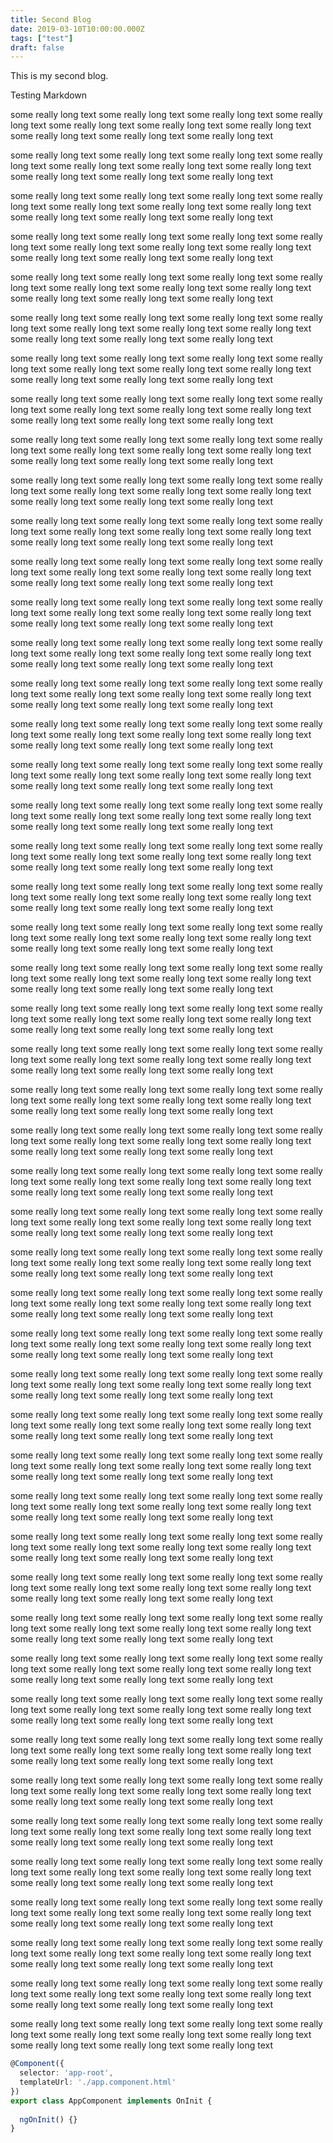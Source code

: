 ```yaml
---
title: Second Blog
date: 2019-03-10T10:00:00.000Z
tags: ["test"]
draft: false
---
```



This is my second blog.

Testing Markdown

some really long text some really long text some really long text some really long text some really long text some really long text some really long text some really long text some really long text some really long text

some really long text some really long text some really long text some really long text some really long text some really long text some really long text some really long text some really long text some really long text

some really long text some really long text some really long text some really long text some really long text some really long text some really long text some really long text some really long text some really long text

some really long text some really long text some really long text some really long text some really long text some really long text some really long text some really long text some really long text some really long text

some really long text some really long text some really long text some really long text some really long text some really long text some really long text some really long text some really long text some really long text

some really long text some really long text some really long text some really long text some really long text some really long text some really long text some really long text some really long text some really long text

some really long text some really long text some really long text some really long text some really long text some really long text some really long text some really long text some really long text some really long text

some really long text some really long text some really long text some really long text some really long text some really long text some really long text some really long text some really long text some really long text

some really long text some really long text some really long text some really long text some really long text some really long text some really long text some really long text some really long text some really long text

some really long text some really long text some really long text some really long text some really long text some really long text some really long text some really long text some really long text some really long text

some really long text some really long text some really long text some really long text some really long text some really long text some really long text some really long text some really long text some really long text

some really long text some really long text some really long text some really long text some really long text some really long text some really long text some really long text some really long text some really long text

some really long text some really long text some really long text some really long text some really long text some really long text some really long text some really long text some really long text some really long text

some really long text some really long text some really long text some really long text some really long text some really long text some really long text some really long text some really long text some really long text

some really long text some really long text some really long text some really long text some really long text some really long text some really long text some really long text some really long text some really long text

some really long text some really long text some really long text some really long text some really long text some really long text some really long text some really long text some really long text some really long text

some really long text some really long text some really long text some really long text some really long text some really long text some really long text some really long text some really long text some really long text

some really long text some really long text some really long text some really long text some really long text some really long text some really long text some really long text some really long text some really long text

some really long text some really long text some really long text some really long text some really long text some really long text some really long text some really long text some really long text some really long text

some really long text some really long text some really long text some really long text some really long text some really long text some really long text some really long text some really long text some really long text

some really long text some really long text some really long text some really long text some really long text some really long text some really long text some really long text some really long text some really long text

some really long text some really long text some really long text some really long text some really long text some really long text some really long text some really long text some really long text some really long text

some really long text some really long text some really long text some really long text some really long text some really long text some really long text some really long text some really long text some really long text

some really long text some really long text some really long text some really long text some really long text some really long text some really long text some really long text some really long text some really long text

some really long text some really long text some really long text some really long text some really long text some really long text some really long text some really long text some really long text some really long text

some really long text some really long text some really long text some really long text some really long text some really long text some really long text some really long text some really long text some really long text

some really long text some really long text some really long text some really long text some really long text some really long text some really long text some really long text some really long text some really long text

some really long text some really long text some really long text some really long text some really long text some really long text some really long text some really long text some really long text some really long text

some really long text some really long text some really long text some really long text some really long text some really long text some really long text some really long text some really long text some really long text

some really long text some really long text some really long text some really long text some really long text some really long text some really long text some really long text some really long text some really long text

some really long text some really long text some really long text some really long text some really long text some really long text some really long text some really long text some really long text some really long text

some really long text some really long text some really long text some really long text some really long text some really long text some really long text some really long text some really long text some really long text

some really long text some really long text some really long text some really long text some really long text some really long text some really long text some really long text some really long text some really long text

some really long text some really long text some really long text some really long text some really long text some really long text some really long text some really long text some really long text some really long text

some really long text some really long text some really long text some really long text some really long text some really long text some really long text some really long text some really long text some really long text

some really long text some really long text some really long text some really long text some really long text some really long text some really long text some really long text some really long text some really long text

some really long text some really long text some really long text some really long text some really long text some really long text some really long text some really long text some really long text some really long text

some really long text some really long text some really long text some really long text some really long text some really long text some really long text some really long text some really long text some really long text

some really long text some really long text some really long text some really long text some really long text some really long text some really long text some really long text some really long text some really long text

some really long text some really long text some really long text some really long text some really long text some really long text some really long text some really long text some really long text some really long text

some really long text some really long text some really long text some really long text some really long text some really long text some really long text some really long text some really long text some really long text

some really long text some really long text some really long text some really long text some really long text some really long text some really long text some really long text some really long text some really long text

some really long text some really long text some really long text some really long text some really long text some really long text some really long text some really long text some really long text some really long text

some really long text some really long text some really long text some really long text some really long text some really long text some really long text some really long text some really long text some really long text

some really long text some really long text some really long text some really long text some really long text some really long text some really long text some really long text some really long text some really long text

some really long text some really long text some really long text some really long text some really long text some really long text some really long text some really long text some really long text some really long text

some really long text some really long text some really long text some really long text some really long text some really long text some really long text some really long text some really long text some really long text

some really long text some really long text some really long text some really long text some really long text some really long text some really long text some really long text some really long text some really long text 

```typescript
@Component({
  selector: 'app-root',
  templateUrl: './app.component.html'
})
export class AppComponent implements OnInit {
  
  ngOnInit() {}
}
```
